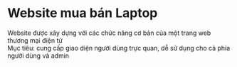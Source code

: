 <h1>Website mua bán Laptop</h1>
Website được xây dựng với các chức năng cơ bản của một trang web thương mại điện tử<br>
Mục tiêu: cung cấp giao diện người dùng trực quan, dễ sử dụng cho cả phía người dùng và admin<br><br>

